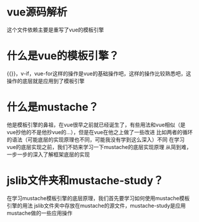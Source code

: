 # vue源码解析
这个文件依赖主要是重写了vue的模板引擎
# 什么是vue的模板引擎？
{{}}，v-if，vue-for这样的操作是vue的基础操作吧，这样的操作比较熟悉吧，这操作的底层就是应用到了模板引擎
# 什么是mustache？
他是模板引擎的鼻祖，在vue很早之前就已经诞生了，有些用法和vue相似（是vue抄他的不是他抄vue的...），但是在vue在他之上做了一些改进
比如两者的循环的语法（可能底层的实现原理也不同，可能我没有学到这么深入）不同
在学习vue的底层实现之前，我们不妨来学习一下mustache的底层实现原理
从简到难，一步一步的深入了解框架底层的实现
# jslib文件夹和mustache-study？
在学习mustache模板引擎的底层原理，我们首先要学习如何使用mustache模板引擎的用法
jslib文件夹中存放在mustache的源文件，mustache-study是应用mustache做的一些应用操作
